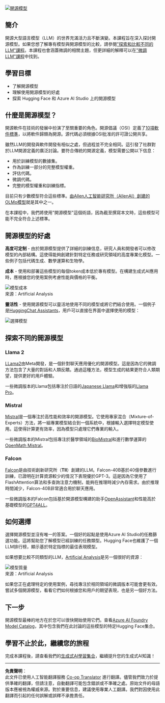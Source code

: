 <!--
CO_OP_TRANSLATOR_METADATA:
{
  "original_hash": "a2a83aac52158c23161046cbd13faa2b",
  "translation_date": "2025-10-17T23:38:53+00:00",
  "source_file": "16-open-source-models/README.md",
  "language_code": "hk"
}
-->
[![開源模型](../../../translated_images/16-lesson-banner.6b56555e8404fda1716382db4832cecbe616ccd764de381f0af6cfd694d05f74.hk.png)](https://youtu.be/CuICgfuHFSg?si=x8SpFRUsIxM9dohN)

## 簡介

開源大型語言模型（LLM）的世界充滿活力且不斷演變。本課程旨在深入探討開源模型。如果您想了解專有模型與開源模型的比較，請參閱["探索和比較不同的LLM"課程](../02-exploring-and-comparing-different-llms/README.md?WT.mc_id=academic-105485-koreyst)。本課程也會涵蓋微調的相關主題，但更詳細的解釋可以在["微調LLM"課程](../18-fine-tuning/README.md?WT.mc_id=academic-105485-koreyst)中找到。

## 學習目標

- 了解開源模型
- 理解使用開源模型的好處
- 探索 Hugging Face 和 Azure AI Studio 上的開源模型

## 什麼是開源模型？

開源軟件在技術的發展中扮演了至關重要的角色。開源倡議（OSI）定義了[10項軟件標準](https://web.archive.org/web/20241126001143/https://opensource.org/osd?WT.mc_id=academic-105485-koreyst)，以將軟件歸類為開源。源代碼必須根據OSI批准的許可證公開共享。

雖然LLM的開發與軟件開發有相似之處，但過程並不完全相同。這引發了社群對於LLM開源定義的廣泛討論。要符合傳統的開源定義，模型需要公開以下信息：

- 用於訓練模型的數據集。
- 作為訓練一部分的完整模型權重。
- 評估代碼。
- 微調代碼。
- 完整的模型權重和訓練指標。

目前只有少數模型符合這些標準。[由Allen人工智能研究所（AllenAI）創建的OLMo模型](https://huggingface.co/allenai/OLMo-7B?WT.mc_id=academic-105485-koreyst)就是其中之一。

在本課程中，我們將使用"開源模型"這個術語，因為截至撰寫本文時，這些模型可能不完全符合上述標準。

## 開源模型的好處

**高度可定制** - 由於開源模型提供了詳細的訓練信息，研究人員和開發者可以修改模型的內部結構。這使得能夠創建針對特定任務或研究領域的高度專業化模型。一些例子包括代碼生成、數學運算和生物學。

**成本** - 使用和部署這些模型的每個token成本低於專有模型。在構建生成式AI應用時，應根據您的使用案例考慮性能與價格的平衡。

![模型成本](../../../translated_images/model-price.3f5a3e4d32ae00b465325159e1f4ebe7b5861e95117518c6bfc37fe842950687.hk.png)  
來源：Artificial Analysis

**靈活性** - 使用開源模型可以靈活地使用不同的模型或將它們結合使用。一個例子是[HuggingChat Assistants](https://huggingface.co/chat?WT.mc_id=academic-105485-koreyst)，用戶可以直接在界面中選擇使用的模型：

![選擇模型](../../../translated_images/choose-model.f095d15bbac922141591fd4fac586dc8d25e69b42abf305d441b84c238e293f2.hk.png)

## 探索不同的開源模型

### Llama 2

[LLama2](https://huggingface.co/meta-llama?WT.mc_id=academic-105485-koreyst)由Meta開發，是一個針對聊天應用優化的開源模型。這是因為它的微調方法包含了大量的對話和人類反饋。通過這種方法，模型生成的結果更符合人類期望，提供更好的用戶體驗。

一些微調版本的Llama包括專注於日語的[Japanese Llama](https://huggingface.co/elyza/ELYZA-japanese-Llama-2-7b?WT.mc_id=academic-105485-koreyst)和增強版的[Llama Pro](https://huggingface.co/TencentARC/LLaMA-Pro-8B?WT.mc_id=academic-105485-koreyst)。

### Mistral

[Mistral](https://huggingface.co/mistralai?WT.mc_id=academic-105485-koreyst)是一個專注於高性能和效率的開源模型。它使用專家混合（Mixture-of-Experts）方法，將一組專業模型結合到一個系統中，根據輸入選擇特定模型使用。這使得計算更有效率，因為模型只處理它們專業的輸入。

一些微調版本的Mistral包括專注於醫學領域的[BioMistral](https://huggingface.co/BioMistral/BioMistral-7B?text=Mon+nom+est+Thomas+et+mon+principal?WT.mc_id=academic-105485-koreyst)和進行數學運算的[OpenMath Mistral](https://huggingface.co/nvidia/OpenMath-Mistral-7B-v0.1-hf?WT.mc_id=academic-105485-koreyst)。

### Falcon

[Falcon](https://huggingface.co/tiiuae?WT.mc_id=academic-105485-koreyst)是由技術創新研究所（**TII**）創建的LLM。Falcon-40B基於40億參數進行訓練，已證明在計算資源較少的情況下表現優於GPT-3。這是因為它使用了FlashAttention算法和多查詢注意力機制，能夠在推理時減少內存需求。由於推理時間減少，Falcon-40B非常適合用於聊天應用。

一些微調版本的Falcon包括基於開源模型構建的助手[OpenAssistant](https://huggingface.co/OpenAssistant/falcon-40b-sft-top1-560?WT.mc_id=academic-105485-koreyst)和性能高於基礎模型的[GPT4ALL](https://huggingface.co/nomic-ai/gpt4all-falcon?WT.mc_id=academic-105485-koreyst)。

## 如何選擇

選擇開源模型並沒有唯一的答案。一個好的起點是使用Azure AI Studio的任務篩選功能。這將幫助您了解模型已經訓練的任務類型。Hugging Face也維護了一個LLM排行榜，顯示基於特定指標的最佳表現模型。

如果想要比較不同類型的LLM，[Artificial Analysis](https://artificialanalysis.ai/?WT.mc_id=academic-105485-koreyst)是另一個很好的資源：

![模型質量](../../../translated_images/model-quality.aaae1c22e00f7ee1cd9dc186c611ac6ca6627eabd19e5364dce9e216d25ae8a5.hk.png)  
來源：Artificial Analysis

如果您正在處理特定的使用案例，尋找專注於相同領域的微調版本可能會更有效。嘗試多個開源模型，看看它們如何根據您和用戶的期望表現，也是另一個好方法。

## 下一步

開源模型最棒的地方在於您可以很快開始使用它們。查看[Azure AI Foundry Model Catalog](https://ai.azure.com?WT.mc_id=academic-105485-koreyst)，其中包含我們在此討論的這些模型的特定Hugging Face集合。

## 學習不止於此，繼續您的旅程

完成本課程後，請查看我們的[生成式AI學習集合](https://aka.ms/genai-collection?WT.mc_id=academic-105485-koreyst)，繼續提升您的生成式AI知識！

---

**免責聲明**：  
此文件已使用人工智能翻譯服務 [Co-op Translator](https://github.com/Azure/co-op-translator) 進行翻譯。儘管我們致力於提供準確的翻譯，但請注意，自動翻譯可能包含錯誤或不準確之處。原始文件的母語版本應被視為權威來源。對於重要信息，建議使用專業人工翻譯。我們對因使用此翻譯而引起的任何誤解或誤釋不承擔責任。